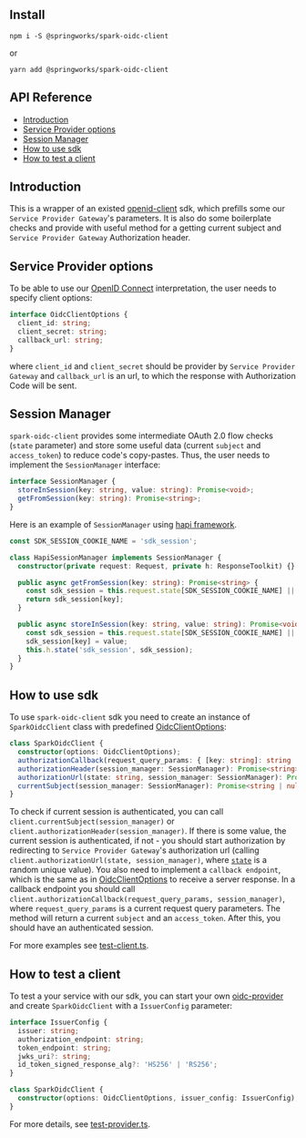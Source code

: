 ## Install

```
npm i -S @springworks/spark-oidc-client
```
or
```
yarn add @springworks/spark-oidc-client
```

## API Reference
* [Introduction](#introduction)
* [Service Provider options](#service-provider-options)
* [Session Manager](#session-manager)
* [How to use sdk](#how-to-use-sdk)
* [How to test a client](#how-to-test-a-client)


## Introduction

This is a wrapper of an existed [openid-client](https://www.npmjs.com/package/openid-client) sdk, which prefills some our `Service Provider Gateway`'s parameters.
It is also do some boilerplate checks and provide with useful method for a getting current subject and `Service Provider Gateway` Authorization header.

## Service Provider options

To be able to use our [OpenID Connect](https://openid.net/connect/) interpretation, the user needs to specify client options:
```typescript
interface OidcClientOptions {
  client_id: string;
  client_secret: string;
  callback_url: string;
}
```

where `client_id` and `client_secret` should be provider by `Service Provider Gateway` and `callback_url` is an url, to which the response with Authorization Code will be sent.

## Session Manager

`spark-oidc-client` provides some intermediate OAuth 2.0 flow checks (`state` parameter) and store some useful data (current `subject` and `access_token`) to reduce code's copy-pastes.
Thus, the user needs to implement the `SessionManager` interface:

```typescript
interface SessionManager {
  storeInSession(key: string, value: string): Promise<void>;
  getFromSession(key: string): Promise<string>;
}
```

Here is an example of `SessionManager` using [hapi framework](https://hapijs.com/).

```typescript
const SDK_SESSION_COOKIE_NAME = 'sdk_session';

class HapiSessionManager implements SessionManager {
  constructor(private request: Request, private h: ResponseToolkit) {}

  public async getFromSession(key: string): Promise<string> {
    const sdk_session = this.request.state[SDK_SESSION_COOKIE_NAME] || {};
    return sdk_session[key];
  }

  public async storeInSession(key: string, value: string): Promise<void> {
    const sdk_session = this.request.state[SDK_SESSION_COOKIE_NAME] || {};
    sdk_session[key] = value;
    this.h.state('sdk_session', sdk_session);
  }
}
```

## How to use sdk

To use `spark-oidc-client` sdk you need to create an instance of `SparkOidcClient` class with predefined [OidcClientOptions](#service-provider-options):
```typescript
class SparkOidcClient {
  constructor(options: OidcClientOptions);
  authorizationCallback(request_query_params: { [key: string]: string | string[] }, session_manager: SessionManager): Promise<{ subject: string; access_token: string }>;
  authorizationHeader(session_manager: SessionManager): Promise<string>;
  authorizationUrl(state: string, session_manager: SessionManager): Promise<string>;
  currentSubject(session_manager: SessionManager): Promise<string | null>;
}
```

To check if current session is authenticated, you can call `client.currentSubject(session_manager)` or `client.authorizationHeader(session_manager)`.
If there is some value, the current session is authenticated, if not - you should start authorization by redirecting to `Service Provider Gateway`'s authorization url
(calling `client.authorizationUrl(state, session_manager)`, where [`state`](https://openid.net/specs/openid-connect-core-1_0.html#AuthRequest) is a random unique value).
You also need to implement a `callback endpoint`, which is the same as in [OidcClientOptions](#service-provider-options) to receive a server response. 
In a callback endpoint you should call `client.authorizationCallback(request_query_params, session_manager)`, where `request_query_params` is a current request query parameters. 
The method will return a current `subject` and an `access_token`. After this, you should have an authenticated session.

For more examples see [test-client.ts](./test/test-client.ts).

## How to test a client

To test a your service with our sdk, you can start your own [oidc-provider](https://www.npmjs.com/package/oidc-provider) and create `SparkOidcClient` with a `IssuerConfig` parameter:

```typescript
interface IssuerConfig {
  issuer: string;
  authorization_endpoint: string;
  token_endpoint: string;
  jwks_uri?: string;
  id_token_signed_response_alg?: 'HS256' | 'RS256';
}

class SparkOidcClient {
  constructor(options: OidcClientOptions, issuer_config: IssuerConfig);
}
```

For more details, see [test-provider.ts](./test/test-provider.ts).
